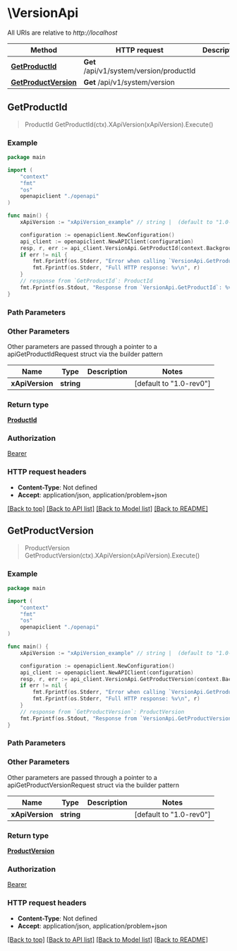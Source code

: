 # \VersionApi

All URIs are relative to *http://localhost*

Method | HTTP request | Description
------------- | ------------- | -------------
[**GetProductId**](VersionApi.md#GetProductId) | **Get** /api/v1/system/version/productId | 
[**GetProductVersion**](VersionApi.md#GetProductVersion) | **Get** /api/v1/system/version | 



## GetProductId

> ProductId GetProductId(ctx).XApiVersion(xApiVersion).Execute()



### Example

```go
package main

import (
    "context"
    "fmt"
    "os"
    openapiclient "./openapi"
)

func main() {
    xApiVersion := "xApiVersion_example" // string |  (default to "1.0-rev0")

    configuration := openapiclient.NewConfiguration()
    api_client := openapiclient.NewAPIClient(configuration)
    resp, r, err := api_client.VersionApi.GetProductId(context.Background()).XApiVersion(xApiVersion).Execute()
    if err != nil {
        fmt.Fprintf(os.Stderr, "Error when calling `VersionApi.GetProductId``: %v\n", err)
        fmt.Fprintf(os.Stderr, "Full HTTP response: %v\n", r)
    }
    // response from `GetProductId`: ProductId
    fmt.Fprintf(os.Stdout, "Response from `VersionApi.GetProductId`: %v\n", resp)
}
```

### Path Parameters



### Other Parameters

Other parameters are passed through a pointer to a apiGetProductIdRequest struct via the builder pattern


Name | Type | Description  | Notes
------------- | ------------- | ------------- | -------------
 **xApiVersion** | **string** |  | [default to &quot;1.0-rev0&quot;]

### Return type

[**ProductId**](ProductId.md)

### Authorization

[Bearer](../README.md#Bearer)

### HTTP request headers

- **Content-Type**: Not defined
- **Accept**: application/json, application/problem+json

[[Back to top]](#) [[Back to API list]](../README.md#documentation-for-api-endpoints)
[[Back to Model list]](../README.md#documentation-for-models)
[[Back to README]](../README.md)


## GetProductVersion

> ProductVersion GetProductVersion(ctx).XApiVersion(xApiVersion).Execute()



### Example

```go
package main

import (
    "context"
    "fmt"
    "os"
    openapiclient "./openapi"
)

func main() {
    xApiVersion := "xApiVersion_example" // string |  (default to "1.0-rev0")

    configuration := openapiclient.NewConfiguration()
    api_client := openapiclient.NewAPIClient(configuration)
    resp, r, err := api_client.VersionApi.GetProductVersion(context.Background()).XApiVersion(xApiVersion).Execute()
    if err != nil {
        fmt.Fprintf(os.Stderr, "Error when calling `VersionApi.GetProductVersion``: %v\n", err)
        fmt.Fprintf(os.Stderr, "Full HTTP response: %v\n", r)
    }
    // response from `GetProductVersion`: ProductVersion
    fmt.Fprintf(os.Stdout, "Response from `VersionApi.GetProductVersion`: %v\n", resp)
}
```

### Path Parameters



### Other Parameters

Other parameters are passed through a pointer to a apiGetProductVersionRequest struct via the builder pattern


Name | Type | Description  | Notes
------------- | ------------- | ------------- | -------------
 **xApiVersion** | **string** |  | [default to &quot;1.0-rev0&quot;]

### Return type

[**ProductVersion**](ProductVersion.md)

### Authorization

[Bearer](../README.md#Bearer)

### HTTP request headers

- **Content-Type**: Not defined
- **Accept**: application/json, application/problem+json

[[Back to top]](#) [[Back to API list]](../README.md#documentation-for-api-endpoints)
[[Back to Model list]](../README.md#documentation-for-models)
[[Back to README]](../README.md)

